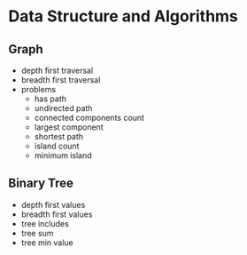 # Data Structure and Algorithms
## Graph
-   depth first traversal
-   breadth first traversal
-   problems
    -   has path
    -   undirected path
    -   connected components count
    -   largest component
    -   shortest path
    -   island count
    -   minimum island
## Binary Tree
-   depth first values
-   breadth first values
-   tree includes
-   tree sum
-   tree min value